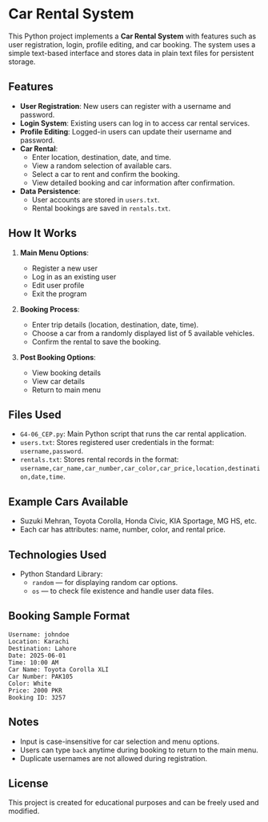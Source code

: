 # Car Rental System

This Python project implements a **Car Rental System** with features such as user registration, login, profile editing, and car booking. The system uses a simple text-based interface and stores data in plain text files for persistent storage.

## Features

- **User Registration**: New users can register with a username and password.
- **Login System**: Existing users can log in to access car rental services.
- **Profile Editing**: Logged-in users can update their username and password.
- **Car Rental**:
  - Enter location, destination, date, and time.
  - View a random selection of available cars.
  - Select a car to rent and confirm the booking.
  - View detailed booking and car information after confirmation.
- **Data Persistence**:
  - User accounts are stored in `users.txt`.
  - Rental bookings are saved in `rentals.txt`.

## How It Works

1. **Main Menu Options**:
   - Register a new user
   - Log in as an existing user
   - Edit user profile
   - Exit the program

2. **Booking Process**:
   - Enter trip details (location, destination, date, time).
   - Choose a car from a randomly displayed list of 5 available vehicles.
   - Confirm the rental to save the booking.

3. **Post Booking Options**:
   - View booking details
   - View car details
   - Return to main menu

## Files Used

- `G4-06_CEP.py`: Main Python script that runs the car rental application.
- `users.txt`: Stores registered user credentials in the format: `username,password`.
- `rentals.txt`: Stores rental records in the format:  
  `username,car_name,car_number,car_color,car_price,location,destination,date,time`.

## Example Cars Available

- Suzuki Mehran, Toyota Corolla, Honda Civic, KIA Sportage, MG HS, etc.
- Each car has attributes: name, number, color, and rental price.

## Technologies Used

- Python Standard Library:
  - `random` — for displaying random car options.
  - `os` — to check file existence and handle user data files.

## Booking Sample Format

```
Username: johndoe
Location: Karachi
Destination: Lahore
Date: 2025-06-01
Time: 10:00 AM
Car Name: Toyota Corolla XLI
Car Number: PAK105
Color: White
Price: 2000 PKR
Booking ID: 3257
```

## Notes

- Input is case-insensitive for car selection and menu options.
- Users can type `back` anytime during booking to return to the main menu.
- Duplicate usernames are not allowed during registration.

## License

This project is created for educational purposes and can be freely used and modified.
